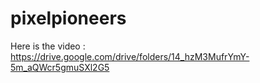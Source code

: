 # pixelpioneers
Here is the video : https://drive.google.com/drive/folders/14_hzM3MufrYmY-5m_aQWcr5gmuSXl2G5
